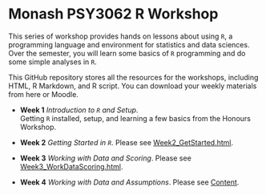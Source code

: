 # Monash PSY3062 R Workshop

This series of workshop provides hands on lessons about using `R`, a programming language and environment for statistics and data sciences. Over the semester, you will learn some basics of `R` programming and do some simple analyses in `R`.

This GitHub repository stores all the resources for the workshops, including HTML, R Markdown, and R script. You can download your weekly materials from here or Moodle.

- **Week 1** *Introduction to `R` and Setup*.  
  Getting `R` installed, setup, and learning a few basics from the Honours Workshop. 

- **Week 2** *Getting Started in `R`*.
  Please see [Week2_GetStarted.html](Week2_GetStarted.html).
  
- **Week 3** *Working with Data and Scoring*.
  Please see [Week3_WorkDataScoring.html](Week3_WorkDataScoring.html).
  
- **Week 4** *Working with Data and Assumptions*.
  Please see [Content](Week4_XXX.html).
